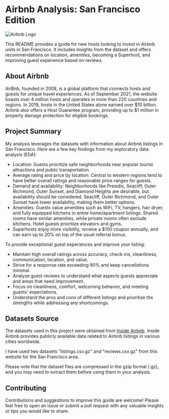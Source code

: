 # Airbnb Analysis: San Francisco Edition

![Airbnb Logo](https://upload.wikimedia.org/wikipedia/commons/6/69/Airbnb_Logo_B%C3%A9lo.svg)

This README provides a guide for new hosts looking to invest in Airbnb units in San Francisco. It includes insights from the dataset and offers recommendations on location, amenities, becoming a Superhost, and improving guest experience based on reviews.

## About Airbnb

AirBnb, founded in 2008, is a global platform that connects hosts and guests for unique travel experiences. As of September 2021, the website boasts over 4 million hosts and operates in more than 220 countries and regions. In 2019, hosts in the United States alone earned over $10 billion. Airbnb also offers a Host Guarantee program, providing up to $1 million in property damage protection for eligible bookings.

## Project Summary

My analysis leverages the datasets with information about Airbnb listings in San Francisco. Here are a few key findings from my exploratory data analysis (EDA):

- Location: Guests prioritize safe neighborhoods near popular tourist attractions and public transportation.
- Average rating and price by location: Central to western regions tend to have better overall ratings and reasonable price ranges for guests.
- Demand and availability: Neighborhoods like Presidio, Seacliff, Outer Richmond, Outer Sunset, and Diamond Heights are desirable, but availability should be considered. Seacliff, Outer Richmond, and Outer Sunset have lower availability, making them better options.
- Amenities: Guests value amenities such as WiFi, TV, hangers, hair dryer, and fully equipped kitchens in entire home/apartment listings. Shared rooms have similar amenities, while private rooms often exclude kitchens. Hotel guests prioritize elevators and gyms.
- Superhosts enjoy more visibility, receive a $100 coupon annually, and can earn up to 20% on top of the usual referral bonus.

To provide exceptional guest experiences and improve your listing:

- Maintain high overall ratings across accuracy, check-ins, cleanliness, communication, location, and value.
- Strive for a response rate exceeding 90% and keep cancellations minimal.
- Analyze guest reviews to understand what aspects guests appreciate and areas that need improvement.
- Focus on cleanliness, comfort, welcoming behavior, and meeting guests' expectations.
- Understand the pros and cons of different listings and prioritize the strengths while addressing any shortcomings.

## Datasets Source
The datasets used in this project were obtained from [Inside Airbnb](http://insideairbnb.com/get-the-data/). Inside Airbnb provides publicly available data related to Airbnb listings in various cities worldwide.

I have used two datasets "listings.csv.gz" and "reviews.csv.gz" from this website for the San Francisco area.

Please note that the dataset files are compressed in the gzip format (.gz), and you may need to extract them before using them in your analysis.

## Contributing

Contributions and suggestions to improve this guide are welcome! Please feel free to open an issue or submit a pull request with any valuable insights or tips you would like to share.
